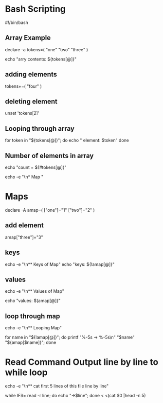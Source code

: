 # Bash Scripting

#!/bin/bash

## Array Example

declare -a tokens=( "one" "two" "three" )

echo "arry contents: ${tokens[@]}"

## adding elements

tokens+=( "four" )

## deleting element

unset 'tokens[2]'

## Looping through array

for token in "${tokens[@]}"; do
        echo "  element: $token"
done

## Number of elements in array

echo "count = ${#tokens[@]}"

echo -e "\n* Map "

# Maps

declare -A amap=( ["one"]="1" ["two"]="2" )

## add element

amap["three"]="3"

## keys

echo -e "\n** Keys of Map"
echo "keys: ${!amap[@]}"

## values

echo -e "\n** Values of Map"

echo "values: ${amap[@]}"

## loop through map

echo -e "\n** Looping Map"

for name in "${!amap[@]}"; do
        printf "%-5s -> %-5s\n" "$name" "${amap[$name]}";
done


# Read Command Output line by line to while loop

echo -e "\n** cat first 5 lines of this file line by line"

while IFS= read -r line; do
        echo "->$line";
done < <(cat $0 |head -n 5)
